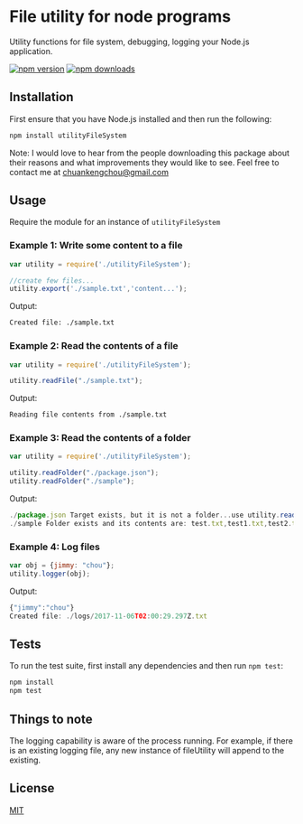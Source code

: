 # File utility for node programs

Utility functions for file system, debugging, logging your Node.js application.

[![npm version][npm-image]][npm-url]
[![npm downloads][downloads-image]][npm-url]

## Installation

First ensure that you have Node.js installed and then run the following:

```bash
npm install utilityFileSystem
```

Note: I would love to hear from the people downloading this package about their reasons and what improvements they would like to see. Feel free to contact me at chuankengchou@gmail.com

## Usage

Require the module for an instance of `utilityFileSystem`

### Example 1: Write some content to a file

```js
var utility = require('./utilityFileSystem');

//create few files...
utility.export('./sample.txt','content...');
```

Output:

```bash
Created file: ./sample.txt
```

### Example 2: Read the contents of a file

```js
var utility = require('./utilityFileSystem');

utility.readFile("./sample.txt");
```

Output:

```bash
Reading file contents from ./sample.txt
```

### Example 3: Read the contents of a folder

```js
var utility = require('./utilityFileSystem');

utility.readFolder("./package.json");
utility.readFolder("./sample");
```

Output:

```js
./package.json Target exists, but it is not a folder...use utility.readFile() instead.
./sample Folder exists and its contents are: test.txt,test1.txt,test2.txt,test3.txt,test4.txt
```

### Example 4: Log files

```js
var obj = {jimmy: "chou"};
utility.logger(obj);
```

Output:

```js
{"jimmy":"chou"}
Created file: ./logs/2017-11-06T02:00:29.297Z.txt
```

## Tests

To run the test suite, first install any dependencies and then run `npm test`:

```bash
npm install
npm test
```

## Things to note

The logging capability is aware of the process running. For example, if there is an existing logging file, any new instance of fileUtility will append to the existing.

## License

[MIT](LICENSE)

[npm-url]: https://www.npmjs.com/package/utilityFileSystem
[npm-image]: https://img.shields.io/npm/v/utilityFileSystem.svg
[downloads-image]: https://img.shields.io/npm/dt/utilityFileSystem.svg

